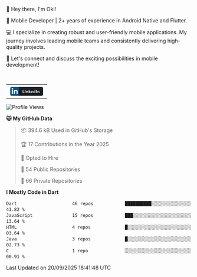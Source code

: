 <p>
 👋 Hey there, I'm Oki!

🚀 Mobile Developer | 2+ years of experience in Android Native and Flutter.

💻 I specialize in creating robust and user-friendly mobile applications. My journey involves leading mobile teams and consistently delivering high-quality projects.

🔗 Let's connect and discuss the exciting possibilities in mobile development!

<br>

<table style="border:none; border-collapse:collapse; cellspacing:0; cellpadding:0">
    <tr>
        <td>
           <a href="https://www.linkedin.com/in/oki-6ba305173/" target="_blank">
              <img src="https://github.com/inisialkey/inisialkey/blob/main/assets/linkedin.svg" alt="LinkedIn" style="vertical-align:top; margin:4px" height=24>
          </a>
        </td>
    </tr>
</table>

<!-- <br>

<!--START_SECTION:waka-->
![Profile Views](http://img.shields.io/badge/Profile%20Views-0-blue)

**🐱 My GitHub Data** 

> 📦 394.6 kB Used in GitHub's Storage 
 > 
> 🏆 17 Contributions in the Year 2025
 > 
> 💼 Opted to Hire
 > 
> 📜 54 Public Repositories 
 > 
> 🔑 66 Private Repositories 
 > 
**I Mostly Code in Dart** 

```text
Dart                     46 repos            ██████████░░░░░░░░░░░░░░░   41.82 % 
JavaScript               15 repos            ███░░░░░░░░░░░░░░░░░░░░░░   13.64 % 
HTML                     4 repos             █░░░░░░░░░░░░░░░░░░░░░░░░   03.64 % 
Java                     3 repos             █░░░░░░░░░░░░░░░░░░░░░░░░   02.73 % 
C                        1 repo              ░░░░░░░░░░░░░░░░░░░░░░░░░   00.91 % 
```




 Last Updated on 20/09/2025 18:41:48 UTC
<!--END_SECTION:waka-->